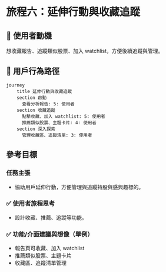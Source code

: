 # 旅程六：延伸行動與收藏追蹤

## 🎯 使用者動機
想收藏報告、追蹤類似股票、加入 watchlist，方便後續追蹤與管理。

## 👣 用戶行為路徑

```mermaid
journey
    title 延伸行動與收藏追蹤
    section 啟動
      查看分析報告: 5: 使用者
    section 收藏追蹤
      點擊收藏、加入 watchlist: 5: 使用者
      推薦類似股票、主題卡片: 4: 使用者
    section 深入探索
      管理收藏區、追蹤清單: 3: 使用者
```

## 參考目標

### 任務主張
- 協助用戶延伸行動，方便管理與追蹤持股與感興趣標的。

### ✅ 使用者旅程思考
- 設計收藏、推薦、追蹤等功能。

### ✅ 功能/介面建議與想像（舉例）
- 報告頁可收藏、加入 watchlist
- 推薦類似股票、主題卡片
- 收藏區、追蹤清單管理 